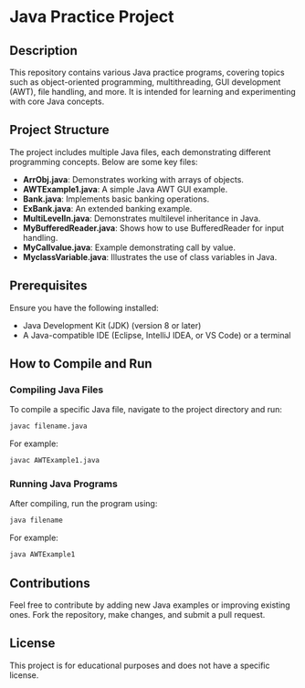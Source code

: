 # Java Practice Project

## Description
This repository contains various Java practice programs, covering topics such as object-oriented programming, multithreading, GUI development (AWT), file handling, and more. It is intended for learning and experimenting with core Java concepts.

## Project Structure
The project includes multiple Java files, each demonstrating different programming concepts. Below are some key files:

- **ArrObj.java**: Demonstrates working with arrays of objects.
- **AWTExample1.java**: A simple Java AWT GUI example.
- **Bank.java**: Implements basic banking operations.
- **ExBank.java**: An extended banking example.
- **MultiLevelIn.java**: Demonstrates multilevel inheritance in Java.
- **MyBufferedReader.java**: Shows how to use BufferedReader for input handling.
- **MyCallvalue.java**: Example demonstrating call by value.
- **MyclassVariable.java**: Illustrates the use of class variables in Java.

## Prerequisites
Ensure you have the following installed:

- Java Development Kit (JDK) (version 8 or later)
- A Java-compatible IDE (Eclipse, IntelliJ IDEA, or VS Code) or a terminal

## How to Compile and Run

### Compiling Java Files
To compile a specific Java file, navigate to the project directory and run:

```sh
javac filename.java
```

For example:

```sh
javac AWTExample1.java
```

### Running Java Programs
After compiling, run the program using:

```sh
java filename
```

For example:

```sh
java AWTExample1
```

## Contributions
Feel free to contribute by adding new Java examples or improving existing ones. Fork the repository, make changes, and submit a pull request.

## License
This project is for educational purposes and does not have a specific license.

